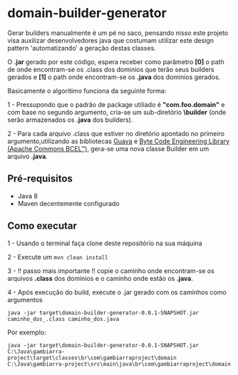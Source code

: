 # domain-builder-generator

Gerar builders manualmente é um pé no saco, pensando nisso este projeto visa auxilizar 
desenvolvedores java que costumam utilizar este design pattern 'automatizando' a geração destas classes.

O **.jar** gerado por este código, espera receber como parâmetro **[0]** o path de onde encontram-se os .class dos dominios
que terão seus builders gerados e **[1]** o path onde encontram-se os **.java** dos dominios gerados.

Basicamente o algoritimo funciona da seguinte forma:

1 - Pressupondo que o padrão de package utiliado é **"com.foo.domain"** e com base no segundo argumento, 
cria-se um sub-diretório **\builder** (onde serão armazenados os **.java** dos builders).

2 - Para cada arquivo .class que estiver no diretório apontado no primeiro argumento,utilizando as bibliotecas [Guava](https://github.com/google/guava) 
e [Byte Code Engineering Library (Apache Commons BCEL™)](https://commons.apache.org/proper/commons-bcel/),
gera-se uma nova classe Builder em um arquivo **.java**.

## Pré-requisitos

-  Java 8
-  Maven decentemente configurado

## Como executar 

1 - Usando o terminal faça clone deste repositório na sua máquina

2 - Execute um ```mvn clean install```

3 - !! passo mais importante !! copie o caminho onde encontram-se os arquivos **.class** dos dominios e o caminho
onde estão os **.java**.

4 - Após execução do build, execute o .jar gerado com os caminhos como argumentos

```java -jar target\domain-builder-generator-0.0.1-SNAPSHOT.jar caminho_dos_.class caminho_dos.java```

Por exemplo:

```java -jar target\domain-builder-generator-0.0.1-SNAPSHOT.jar C:\Java\gambiarra-project\target\classes\br\com\gambiarraproject\domain C:\Java\gambiarra-project\src\main\java\br\com\gambiarraproject\domain```



